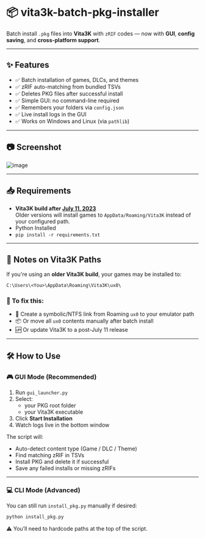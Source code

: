 # 📦 vita3k-batch-pkg-installer

Batch install `.pkg` files into **Vita3K** with `zRIF` codes — now with **GUI**, **config saving**, and **cross-platform support**.

---

## ✨ Features

- ✅ Batch installation of games, DLCs, and themes
- ✅ zRIF auto-matching from bundled TSVs
- ✅ Deletes PKG files after successful install
- ✅ Simple GUI: no command-line required
- ✅ Remembers your folders via `config.json`
- ✅ Live install logs in the GUI
- ✅ Works on Windows and Linux (via `pathlib`)

---

## 📷 Screenshot

![image](https://github.com/user-attachments/assets/3e094f68-a5de-45f8-9456-bb317e5ac399)

---

## 📥 Requirements

- **Vita3K build after [July 11, 2023](https://github.com/Vita3K/Vita3K/commit/a5b957ea2af529c9eede5056a9e6b11e293d9166)**  
  Older versions will install games to `AppData/Roaming/Vita3K` instead of your configured path.
- Python Installed
- `pip install -r requirements.txt`

---

## 🧠 Notes on Vita3K Paths

If you're using an **older Vita3K build**, your games may be installed to:

```
C:\Users\<You>\AppData\Roaming\Vita3K\ux0\
```

### 🔁 To fix this:
- 🔗 Create a symbolic/NTFS link from Roaming `ux0` to your emulator path
- 📦 Or move all `ux0` contents manually after batch install
- 🆙 Or update Vita3K to a post-July 11 release

---

## 🛠 How to Use

### 🎮 GUI Mode (Recommended)

1. Run `gui_launcher.py`
2. Select:
   - your PKG root folder
   - your Vita3K executable
3. Click **Start Installation**
4. Watch logs live in the bottom window

The script will:
- Auto-detect content type (Game / DLC / Theme)
- Find matching zRIF in TSVs
- Install PKG and delete it if successful
- Save any failed installs or missing zRIFs

---

### 💻 CLI Mode (Advanced)

You can still run `install_pkg.py` manually if desired:

```bash
python install_pkg.py
```

⚠️ You’ll need to hardcode paths at the top of the script.
